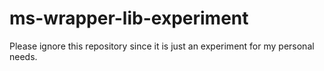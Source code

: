 # ms-wrapper-lib-experiment

Please ignore this repository since it is just an experiment for my personal needs.
